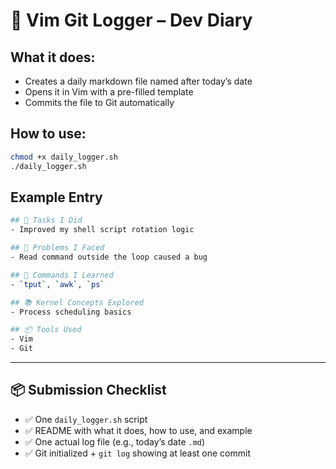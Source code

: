 # 📓 Vim Git Logger – Dev Diary

## What it does:
- Creates a daily markdown file named after today’s date
- Opens it in Vim with a pre-filled template
- Commits the file to Git automatically

## How to use:
```bash
chmod +x daily_logger.sh
./daily_logger.sh
```

## Example Entry 

```bash
## 🧠 Tasks I Did
- Improved my shell script rotation logic

## 🐛 Problems I Faced
- Read command outside the loop caused a bug

## 🔧 Commands I Learned
- `tput`, `awk`, `ps`

## 📚 Kernel Concepts Explored
- Process scheduling basics

## 📦 Tools Used
- Vim
- Git
```

---

## 📦 Submission Checklist

- ✅ One `daily_logger.sh` script
- ✅ README with what it does, how to use, and example
- ✅ One actual log file (e.g., today’s date `.md`)
- ✅ Git initialized + `git log` showing at least one commit
